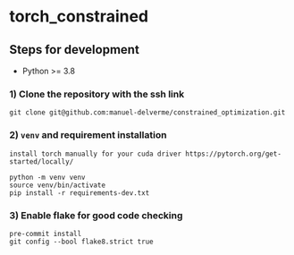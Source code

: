 # torch_constrained

## Steps for development

* Python >= 3.8

### 1) Clone the repository with the ssh link

```git clone git@github.com:manuel-delverme/constrained_optimization.git ```

### 2) `venv` and requirement installation

```angular2html
install torch manually for your cuda driver https://pytorch.org/get-started/locally/

python -m venv venv
source venv/bin/activate
pip install -r requirements-dev.txt

```

### 3) Enable flake for good code checking

```
pre-commit install
git config --bool flake8.strict true
```
